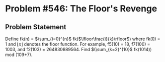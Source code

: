# Problem #546: The Floor's Revenge 

## Problem Statement 

Define fk(n) = $\sum_{i=0}^{n}$ fk($\lfloor\frac{i}{k}\rfloor$) where fk(0) = 1 and $\lfloor x \rfloor$ denotes the floor function.
For example, f5(10) = 18, f7(100) = 1003, and f2(103) = 264830889564.
Find $(\sum_{k=2}^{10}$ fk(1014)$)$ mod (109+7).
